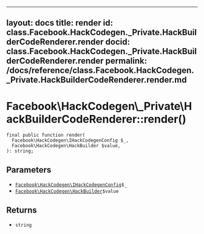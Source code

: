
***

layout: docs
title: render
id: class.Facebook.HackCodegen._Private.HackBuilderCodeRenderer.render
docid: class.Facebook.HackCodegen._Private.HackBuilderCodeRenderer.render
permalink: /docs/reference/class.Facebook.HackCodegen._Private.HackBuilderCodeRenderer.render.md
---







# Facebook\\HackCodegen\\_Private\\HackBuilderCodeRenderer::render()




``` Hack
final public function render(
  Facebook\HackCodegen\IHackCodegenConfig $_,
  Facebook\HackCodegen\HackBuilder $value,
): string;
```




## Parameters




- [` Facebook\HackCodegen\IHackCodegenConfig `](<interface.Facebook.HackCodegen.IHackCodegenConfig.md>)`` $_ ``
- [` Facebook\HackCodegen\HackBuilder `](<class.Facebook.HackCodegen.HackBuilder.md>)`` $value ``




## Returns




+ ` string `